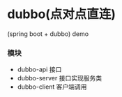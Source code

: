 # dubbo(点对点直连)
(spring boot + dubbo) demo

### 模块

* dubbo-api 接口
* dubbo-server 接口实现服务类
* dubbo-client 客户端调用
